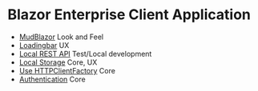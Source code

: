 # Blazor Enterprise Client Application

- [MudBlazor](https://mudblazor.com/getting-started/installation#online-playground) Look and Feel
- [Loadingbar](https://github.com/jsakamoto/Toolbelt.Blazor.LoadingBar/) UX
- [Local REST API](https://www.npmjs.com/package/json-server) Test/Local development
- [Local Storage](https://www.puresourcecode.com/dotnet/blazor/use-localstorage-with-blazor-webassembly/) Core, UX
- [Use HTTPClientFactory](https://code-maze.com/using-httpclientfactory-in-asp-net-core-applications/) Core
- [Authentication](https://docs.microsoft.com/en-us/aspnet/core/blazor/security/?view=aspnetcore-6.0) Core